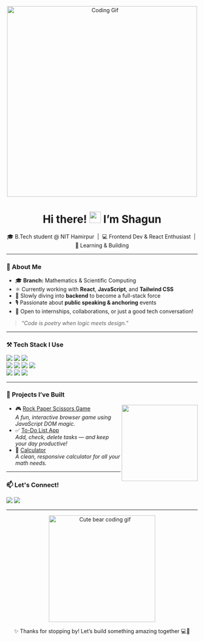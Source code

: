 <p align="center">
  <img src="https://media.giphy.com/media/qgQUggAC3Pfv687qPC/giphy.gif" width="500" alt="Coding Gif" />
</p>

<h1 align="center">Hi there! <img src="https://media.giphy.com/media/hvRJCLFzcasrR4ia7z/giphy.gif" width="30"/> I’m Shagun</h1>

<p align="center">
  🎓 B.Tech student @ NIT Hamirpur &nbsp;|&nbsp; 💻 Frontend Dev & React Enthusiast &nbsp;|&nbsp; 🌱 Learning & Building  
</p>

---

### 💫 About Me

- 🎓 **Branch:** Mathematics & Scientific Computing  
- ⚛️ Currently working with **React**, **JavaScript**, and **Tailwind CSS**  
- 🌱 Slowly diving into **backend** to become a full-stack force  
- 🎙️ Passionate about **public speaking & anchoring** events  
- 💌 Open to internships, collaborations, or just a good tech conversation!

> *“Code is poetry when logic meets design.”*

---

### ⚒️ Tech Stack I Use

<p align="left">
  <img src="https://img.shields.io/badge/C++-00599C?style=for-the-badge&logo=cplusplus&logoColor=white"/>
  <img src="https://img.shields.io/badge/Python-3776AB?style=for-the-badge&logo=python&logoColor=white"/>
  <img src="https://img.shields.io/badge/JavaScript-F7DF1E?style=for-the-badge&logo=javascript&logoColor=black"/>
  <br/>
  <img src="https://img.shields.io/badge/HTML5-E34F26?style=for-the-badge&logo=html5&logoColor=white"/>
  <img src="https://img.shields.io/badge/CSS3-1572B6?style=for-the-badge&logo=css3&logoColor=white"/>
  <img src="https://img.shields.io/badge/React-20232A?style=for-the-badge&logo=react&logoColor=61DAFB"/>
  <img src="https://img.shields.io/badge/Tailwind_CSS-06B6D4?style=for-the-badge&logo=tailwindcss&logoColor=white"/>
  <br/>
  <img src="https://img.shields.io/badge/Git-F05032?style=for-the-badge&logo=git&logoColor=white"/>
  <img src="https://img.shields.io/badge/GitHub-181717?style=for-the-badge&logo=github&logoColor=white"/>
  <img src="https://img.shields.io/badge/VSCode-007ACC?style=for-the-badge&logo=visual-studio-code&logoColor=white"/>
</p>

---

### 🌟 Projects I’ve Built

<p align="left">
  <img src="https://media.giphy.com/media/fAnEC88LccN7a/giphy.gif" width="200" align="right"/>
</p>

- 🎮 [Rock Paper Scissors Game](https://yourusername.github.io/rock-paper-scissors/)  
  _A fun, interactive browser game using JavaScript DOM magic._  
- ✅ [To-Do List App](https://yourusername.github.io/to-do-list/)  
  _Add, check, delete tasks — and keep your day productive!_  
- 🧮 [Calculator](https://yourusername.github.io/calculator/)  
  _A clean, responsive calculator for all your math needs._

---

### 📫 Let's Connect!

<p align="left">
  <a href="mailto:shagunc392oo@gmail.com"><img src="https://img.shields.io/badge/Email-D14836?style=for-the-badge&logo=gmail&logoColor=white"/></a>
  <a href="https://linkedin.com/in/shagunn29"><img src="https://img.shields.io/badge/LinkedIn-0077B5?style=for-the-badge&logo=linkedin&logoColor=white"/></a>
</p>

---

<p align="center">
  <img src="https://media.giphy.com/media/l41lF4b3E5Z3GVpFC/giphy.gif" width="280" alt="Cute bear coding gif" />
</p>

<p align="center">
  ✨ Thanks for stopping by! Let’s build something amazing together 💻💖
</p>
